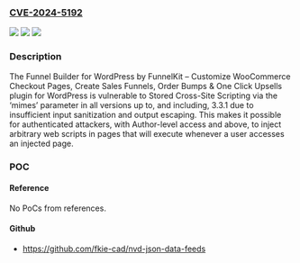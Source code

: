 ### [CVE-2024-5192](https://cve.mitre.org/cgi-bin/cvename.cgi?name=CVE-2024-5192)
![](https://img.shields.io/static/v1?label=Product&message=Funnel%20Builder%20for%20WordPress%20by%20FunnelKit%20%E2%80%93%20Customize%20WooCommerce%20Checkout%20Pages%2C%20Create%20Sales%20Funnels%2C%20Order%20Bumps%20%26%20One%20Click%20Upsells&color=blue)
![](https://img.shields.io/static/v1?label=Version&message=*%3C%3D%203.3.1%20&color=brighgreen)
![](https://img.shields.io/static/v1?label=Vulnerability&message=CWE-79%20Improper%20Neutralization%20of%20Input%20During%20Web%20Page%20Generation%20('Cross-site%20Scripting')&color=brighgreen)

### Description

The Funnel Builder for WordPress by FunnelKit – Customize WooCommerce Checkout Pages, Create Sales Funnels, Order Bumps & One Click Upsells plugin for WordPress is vulnerable to Stored Cross-Site Scripting via the ‘mimes’ parameter in all versions up to, and including, 3.3.1 due to insufficient input sanitization and output escaping. This makes it possible for authenticated attackers, with Author-level access and above, to inject arbitrary web scripts in pages that will execute whenever a user accesses an injected page.

### POC

#### Reference
No PoCs from references.

#### Github
- https://github.com/fkie-cad/nvd-json-data-feeds

